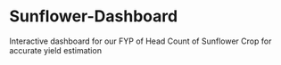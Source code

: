 # Sunflower-Dashboard
Interactive dashboard for our FYP of Head Count of Sunflower Crop for accurate yield estimation
